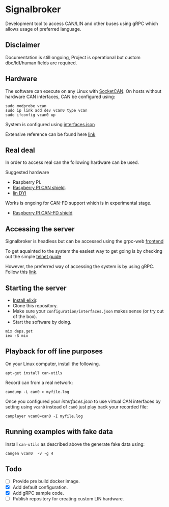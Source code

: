 # Signalbroker

Development tool to access CAN/LIN and other buses using gRPC which allows usage of preferred language.

## Disclaimer

Documentation is still ongoing, Project is operational but custom dbc/ldf/human fields are required.

## Hardware

The software can execute on any Linux with [SocketCAN](https://en.wikipedia.org/wiki/SocketCAN). On hosts without hardware CAN interfaces, CAN be configured using:
```
sudo modprobe vcan
sudo ip link add dev vcan0 type vcan
sudo ifconfig vcan0 up
```

System is configured using [interfaces.json](configuration/interfaces.json)

Extensive reference can be found here [link](configuration/interfaces_referense.json)

## Real deal

In order to access real can the following hardware can be used.

Suggested hardware
- Raspberry PI.
- [Raspberry PI CAN shield](https://copperhilltech.com/pican2-duo-can-bus-board-for-raspberry-pi-2-3/).
- [lin DYI](https://github.com/volvo-cars/signalbroker-lin-transceiver/tree/master)

Works is ongoing for CAN-FD support which is in experimental stage.
- [Raspberry PI CAN-FD shield](https://copperhilltech.com/pican-fd-can-bus-fd-duo-board-with-real-time-clock-for-raspberry-pi/)

## Accessing the server
Signalbroker is headless but can be accessed using the grpc-web [frontend](https://github.com/volvo-cars/signalbroker-web-client)

To get aquainted to the system the easiest way to get going is by checking out the simple [telnet guide](apps/app_telnet/README.md)

However, the preferred way of accessing the system is by using gRPC. Follow this [link](apps/app_telnet/README.md).

## Starting the server

- [Install elixir](https://elixir-lang.org/install.html).
- Clone this repository.
- Make sure your `configuration/interfaces.json` makes sense (or try out of the box).
- Start the software by doing.

```
mix deps.get
iex -S mix
```

## Playback for off line purposes
On your Linux computer, install the following.
```
apt-get install can-utils
```
Record can from a real network:
```
candump -L can0 > myfile.log
```
Once you configured your *interfaces.json* to use virtual CAN interfaces by setting using `vcan0` instead of `can0` just play back your recorded file:
```
canplayer vcan0=can0 -I myfile.log
```

## Running examples with fake data
Install `can-utils` as described above the generate fake data using:
```
cangen vcan0  -v -g 4
```

## Todo
- [ ] Provide pre build docker image.
- [x] Add default configuration.
- [x] Add gRPC sample code.
- [ ] Publish repository for creating custom LIN hardware.
